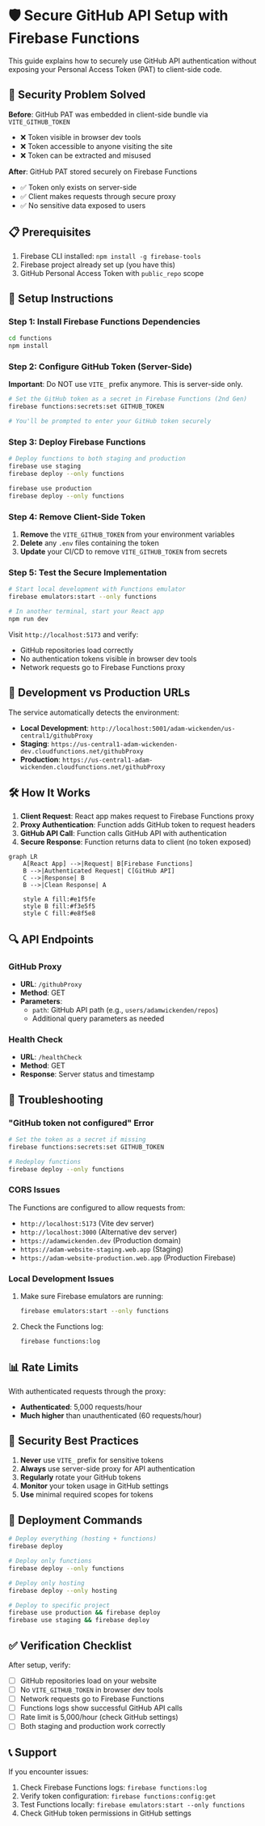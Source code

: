# 🛡️ Secure GitHub API Setup with Firebase Functions

This guide explains how to securely use GitHub API authentication without exposing your Personal Access Token (PAT) to client-side code.

## 🚨 Security Problem Solved

**Before**: GitHub PAT was embedded in client-side bundle via `VITE_GITHUB_TOKEN`
- ❌ Token visible in browser dev tools
- ❌ Token accessible to anyone visiting the site
- ❌ Token can be extracted and misused

**After**: GitHub PAT stored securely on Firebase Functions
- ✅ Token only exists on server-side
- ✅ Client makes requests through secure proxy
- ✅ No sensitive data exposed to users

## 📋 Prerequisites

1. Firebase CLI installed: `npm install -g firebase-tools`
2. Firebase project already set up (you have this)
3. GitHub Personal Access Token with `public_repo` scope

## 🚀 Setup Instructions

### Step 1: Install Firebase Functions Dependencies

```bash
cd functions
npm install
```

### Step 2: Configure GitHub Token (Server-Side)

**Important**: Do NOT use `VITE_` prefix anymore. This is server-side only.

```bash
# Set the GitHub token as a secret in Firebase Functions (2nd Gen)
firebase functions:secrets:set GITHUB_TOKEN

# You'll be prompted to enter your GitHub token securely
```

### Step 3: Deploy Firebase Functions

```bash
# Deploy functions to both staging and production
firebase use staging
firebase deploy --only functions

firebase use production  
firebase deploy --only functions
```

### Step 4: Remove Client-Side Token

1. **Remove** the `VITE_GITHUB_TOKEN` from your environment variables
2. **Delete** any `.env` files containing the token
3. **Update** your CI/CD to remove `VITE_GITHUB_TOKEN` from secrets

### Step 5: Test the Secure Implementation

```bash
# Start local development with Functions emulator
firebase emulators:start --only functions

# In another terminal, start your React app
npm run dev
```

Visit `http://localhost:5173` and verify:
- GitHub repositories load correctly
- No authentication tokens visible in browser dev tools
- Network requests go to Firebase Functions proxy

## 🔧 Development vs Production URLs

The service automatically detects the environment:

- **Local Development**: `http://localhost:5001/adam-wickenden/us-central1/githubProxy`
- **Staging**: `https://us-central1-adam-wickenden-dev.cloudfunctions.net/githubProxy`
- **Production**: `https://us-central1-adam-wickenden.cloudfunctions.net/githubProxy`

## 🛠️ How It Works

1. **Client Request**: React app makes request to Firebase Functions proxy
2. **Proxy Authentication**: Function adds GitHub token to request headers
3. **GitHub API Call**: Function calls GitHub API with authentication
4. **Secure Response**: Function returns data to client (no token exposed)

```mermaid
graph LR
    A[React App] -->|Request| B[Firebase Functions]
    B -->|Authenticated Request| C[GitHub API]
    C -->|Response| B
    B -->|Clean Response| A
    
    style A fill:#e1f5fe
    style B fill:#f3e5f5
    style C fill:#e8f5e8
```

## 🔍 API Endpoints

### GitHub Proxy
- **URL**: `/githubProxy`
- **Method**: GET
- **Parameters**: 
  - `path`: GitHub API path (e.g., `users/adamwickenden/repos`)
  - Additional query parameters as needed

### Health Check
- **URL**: `/healthCheck`
- **Method**: GET
- **Response**: Server status and timestamp

## 🐛 Troubleshooting

### "GitHub token not configured" Error

```bash
# Set the token as a secret if missing
firebase functions:secrets:set GITHUB_TOKEN

# Redeploy functions
firebase deploy --only functions
```

### CORS Issues

The Functions are configured to allow requests from:
- `http://localhost:5173` (Vite dev server)
- `http://localhost:3000` (Alternative dev server)
- `https://adamwickenden.dev` (Production domain)
- `https://adam-website-staging.web.app` (Staging)
- `https://adam-website-production.web.app` (Production Firebase)

### Local Development Issues

1. Make sure Firebase emulators are running:
   ```bash
   firebase emulators:start --only functions
   ```

2. Check the Functions log:
   ```bash
   firebase functions:log
   ```

## 📊 Rate Limits

With authenticated requests through the proxy:
- **Authenticated**: 5,000 requests/hour
- **Much higher** than unauthenticated (60 requests/hour)

## 🔐 Security Best Practices

1. **Never** use `VITE_` prefix for sensitive tokens
2. **Always** use server-side proxy for API authentication
3. **Regularly** rotate your GitHub tokens
4. **Monitor** your token usage in GitHub settings
5. **Use** minimal required scopes for tokens

## 🚀 Deployment Commands

```bash
# Deploy everything (hosting + functions)
firebase deploy

# Deploy only functions
firebase deploy --only functions

# Deploy only hosting
firebase deploy --only hosting

# Deploy to specific project
firebase use production && firebase deploy
firebase use staging && firebase deploy
```

## ✅ Verification Checklist

After setup, verify:

- [ ] GitHub repositories load on your website
- [ ] No `VITE_GITHUB_TOKEN` in browser dev tools
- [ ] Network requests go to Firebase Functions
- [ ] Functions logs show successful GitHub API calls
- [ ] Rate limit is 5,000/hour (check GitHub settings)
- [ ] Both staging and production work correctly

## 📞 Support

If you encounter issues:

1. Check Firebase Functions logs: `firebase functions:log`
2. Verify token configuration: `firebase functions:config:get`
3. Test Functions locally: `firebase emulators:start --only functions`
4. Check GitHub token permissions in GitHub settings 